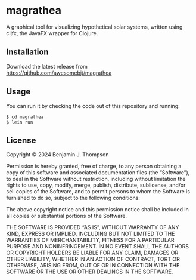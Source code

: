 # magrathea

A graphical tool for visualizing hypothetical solar systems, written using cljfx, the JavaFX wrapper for Clojure.

## Installation

Download the latest release from https://github.com/awesomebjt/magrathea

## Usage

You can run it by checking the code out of this repository and running:

    $ cd magrathea
    $ lein run

## License

Copyright © 2024 Benjamin J. Thompson

Permission is hereby granted, free of charge, to any person obtaining a copy of this software and associated documentation files (the “Software”), to deal in the Software without restriction, including without limitation the rights to use, copy, modify, merge, publish, distribute, sublicense, and/or sell copies of the Software, and to permit persons to whom the Software is furnished to do so, subject to the following conditions:

The above copyright notice and this permission notice shall be included in all copies or substantial portions of the Software.

THE SOFTWARE IS PROVIDED “AS IS”, WITHOUT WARRANTY OF ANY KIND, EXPRESS OR IMPLIED, INCLUDING BUT NOT LIMITED TO THE WARRANTIES OF MERCHANTABILITY, FITNESS FOR A PARTICULAR PURPOSE AND NONINFRINGEMENT. IN NO EVENT SHALL THE AUTHORS OR COPYRIGHT HOLDERS BE LIABLE FOR ANY CLAIM, DAMAGES OR OTHER LIABILITY, WHETHER IN AN ACTION OF CONTRACT, TORT OR OTHERWISE, ARISING FROM, OUT OF OR IN CONNECTION WITH THE SOFTWARE OR THE USE OR OTHER DEALINGS IN THE SOFTWARE.

